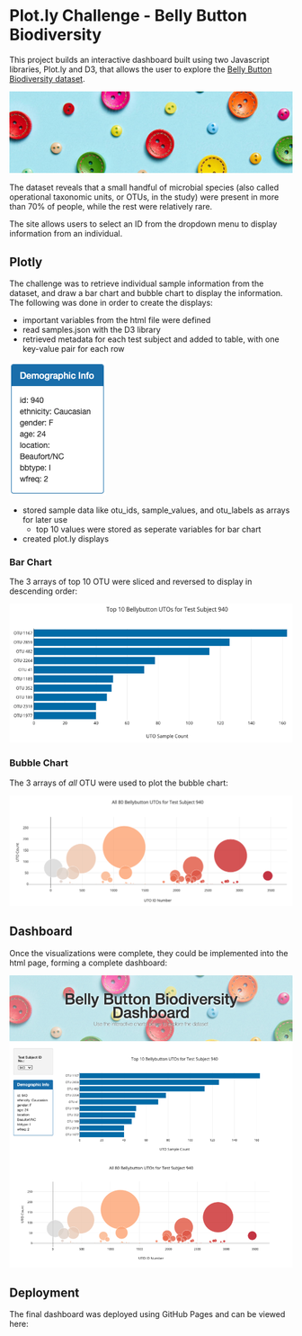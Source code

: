 # Plot.ly Challenge - Belly Button Biodiversity

This project builds an interactive dashboard built using two Javascript libraries, Plot.ly and D3, that allows the user to explore the [Belly Button Biodiversity dataset](http://robdunnlab.com/projects/belly-button-biodiversity/).

![buttons](Images/cropped_buttons.jpeg)

The dataset reveals that a small handful of microbial species (also called operational taxonomic units, or OTUs, in the study) were present in more than 70% of people, while the rest were relatively rare.

The site allows users to select an ID from the dropdown menu to display information from an individual.

## Plotly

The challenge was to retrieve individual sample information from the dataset, and draw a bar chart and bubble chart to display the information. The following was done in order to create the displays:

* important variables from the html file were defined
* read samples.json with the D3 library
* retrieved metadata for each test subject and added to table, with one key-value pair for each row

![metadata table](Images/demo_table.png)

* stored sample data like otu_ids, sample_values, and otu_labels as arrays for later use
  * top 10 values were stored as seperate variables for bar chart
* created plot.ly displays

### Bar Chart
The 3 arrays of top 10 OTU were sliced and reversed to display in descending order:

![bar chart](Images/bar_chart.png)

### Bubble Chart
The 3 arrays of *all* OTU were used to plot the bubble chart:

![bubble chart](Images/bubble_chart.png)

## Dashboard

Once the visualizations were complete, they could be implemented into the html page, forming a complete dashboard:

![dashboard full](Images/dashboard_full.png)


## Deployment

The final dashboard was deployed using GitHub Pages and can be viewed here: 
